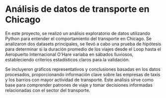 # Análisis de datos de transporte en Chicago

En este proyecto, se realizó un análisis exploratorio de datos utilizando Python para entender el comportamiento del transporte en Chicago. Se analizaron dos datasets principales, se llevó a cabo una prueba de hipótesis para determinar si la duración promedio de los viajes desde el Loop hasta el Aeropuerto Internacional O'Hare variaba en sábados lluviosos, estableciendo criterios estadísticos claros para la validación.

Se incluyeron gráficos representativos y conclusiones basadas en los datos procesados, proporcionando información clave sobre las empresas de taxis y los barrios con mayor actividad de transporte. Este análisis sirve como base para comprender patrones de viaje y tomar decisiones informadas relacionadas con el sector del transporte.
